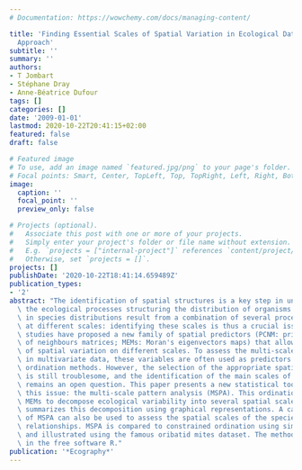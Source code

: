 ```yaml
---
# Documentation: https://wowchemy.com/docs/managing-content/

title: 'Finding Essential Scales of Spatial Variation in Ecological Data: A Multivariate
  Approach'
subtitle: ''
summary: ''
authors:
- T Jombart
- Stéphane Dray
- Anne-Béatrice Dufour
tags: []
categories: []
date: '2009-01-01'
lastmod: 2020-10-22T20:41:15+02:00
featured: false
draft: false

# Featured image
# To use, add an image named `featured.jpg/png` to your page's folder.
# Focal points: Smart, Center, TopLeft, Top, TopRight, Left, Right, BottomLeft, Bottom, BottomRight.
image:
  caption: ''
  focal_point: ''
  preview_only: false

# Projects (optional).
#   Associate this post with one or more of your projects.
#   Simply enter your project's folder or file name without extension.
#   E.g. `projects = ["internal-project"]` references `content/project/deep-learning/index.md`.
#   Otherwise, set `projects = []`.
projects: []
publishDate: '2020-10-22T18:41:14.659489Z'
publication_types:
- '2'
abstract: "The identification of spatial structures is a key step in understanding\
  \ the ecological processes structuring the distribution of organisms. Spatial patterns\
  \ in species distributions result from a combination of several processes occuring\
  \ at different scales: identifying these scales is thus a crucial issue. Recent\
  \ studies have proposed a new family of spatial predictors (PCNM: principal coordinates\
  \ of neighbours matrices; MEMs: Moran's eigenvectors maps) that allow for modelling\
  \ of spatial variation on different scales. To assess the multi-scale spatial patterns\
  \ in multivariate data, these variables are often used as predictors in constrained\
  \ ordination methods. However, the selection of the appropriate spatial predictors\
  \ is still troublesome, and the identification of the main scales of spatial variation\
  \ remains an open question. This paper presents a new statistical tool to tackle\
  \ this issue: the multi-scale pattern analysis (MSPA). This ordination method uses\
  \ MEMs to decompose ecological variability into several spatial scales and then\
  \ summarizes this decomposition using graphical representations. A canonical form\
  \ of MSPA can also be used to assess the spatial scales of the species-environment\
  \ relationships. MSPA is compared to constrained ordination using simulated data,\
  \ and illustrated using the famous oribatid mites dataset. The method is implemented\
  \ in the free software R."
publication: '*Ecography*'
---
```

